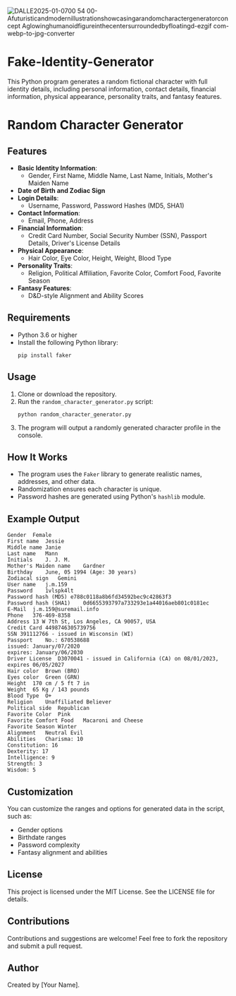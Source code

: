 
![DALLE2025-01-0700 54 00-Afuturisticandmodernillustrationshowcasingarandomcharactergeneratorconcept Aglowinghumanoidfigureinthecentersurroundedbyfloatingd-ezgif com-webp-to-jpg-converter](https://github.com/user-attachments/assets/1445a426-36aa-44c0-91a4-134a86907c6a)

# Fake-Identity-Generator
This Python program generates a random fictional character with full identity details, including personal information, contact details, financial information, physical appearance, personality traits, and fantasy features.
# Random Character Generator

## Features
- **Basic Identity Information**:
  - Gender, First Name, Middle Name, Last Name, Initials, Mother's Maiden Name
- **Date of Birth and Zodiac Sign**
- **Login Details**:
  - Username, Password, Password Hashes (MD5, SHA1)
- **Contact Information**:
  - Email, Phone, Address
- **Financial Information**:
  - Credit Card Number, Social Security Number (SSN), Passport Details, Driver's License Details
- **Physical Appearance**:
  - Hair Color, Eye Color, Height, Weight, Blood Type
- **Personality Traits**:
  - Religion, Political Affiliation, Favorite Color, Comfort Food, Favorite Season
- **Fantasy Features**:
  - D&D-style Alignment and Ability Scores

## Requirements
- Python 3.6 or higher
- Install the following Python library:
  ```
  pip install faker
  ```

## Usage
1. Clone or download the repository.
2. Run the `random_character_generator.py` script:
   ```
   python random_character_generator.py
   ```
3. The program will output a randomly generated character profile in the console.

## How It Works
- The program uses the `Faker` library to generate realistic names, addresses, and other data.
- Randomization ensures each character is unique.
- Password hashes are generated using Python's `hashlib` module.

## Example Output
```
Gender	Female
First name	Jessie
Middle name	Janie
Last name	Mann
Initials	J. J. M.
Mother's Maiden name	Gardner
Birthday	June, 05 1994 (Age: 30 years)
Zodiacal sign	Gemini
User name	j.m.159
Password	1vlspk4lt
Password hash (MD5)	e788c0118a8b6fd34592bec9c42863f3
Password hash (SHA1)	0d6655393797a733293e1a44016aeb801c0181ec
E-Mail	j.m.159@suremail.info
Phone	376-469-8358
Address	13 W 7th St, Los Angeles, CA 90057, USA
Credit Card	4498746305739756
SSN	391112766 - issued in Wisconsin (WI)
Passport	No.: 670538688
issued: January/07/2020
expires: January/06/2030
Driver License	D3070041 - issued in California (CA) on 08/01/2023, expires 06/05/2027
Hair color	Brown (BRO)
Eyes color	Green (GRN)
Height	170 cm / 5 ft 7 in
Weight	65 Kg / 143 pounds
Blood Type	O+
Religion	Unaffiliated Believer
Political side	Republican
Favorite Color	Pink
Favorite Comfort Food	Macaroni and Cheese
Favorite Season	Winter
Alignment	Neutral Evil
Abilities 	Charisma: 10
Constitution: 16
Dexterity: 17
Intelligence: 9
Strength: 3
Wisdom: 5
```

## Customization
You can customize the ranges and options for generated data in the script, such as:
- Gender options
- Birthdate ranges
- Password complexity
- Fantasy alignment and abilities

## License
This project is licensed under the MIT License. See the LICENSE file for details.

## Contributions
Contributions and suggestions are welcome! Feel free to fork the repository and submit a pull request.

## Author
Created by [Your Name].

